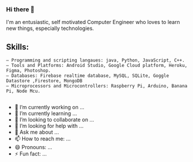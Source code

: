 ### Hi there 👋
I'm an entusiastic, self motivated Computer Engineer who loves to learn new things, especially technologies.

## Skills:
```
– Programming and scripting langaues: java, Python, JavaScript, C++.
– Tools and Platforms: Android Studio, Google Cloud platform, Heroku, Figma, Photoshop.
– Databases: Firebase realtime database, MySQL, SQLite, Goggle Datastore ,Firestore, MongoDB
– Microprocessors and Microcontrollers: Raspberry Pi, Arduino, Banana Pi, Node Mcu.


```



- 🔭 I’m currently working on ...
- 🌱 I’m currently learning ...
- 👯 I’m looking to collaborate on ...
- 🤔 I’m looking for help with ...
- 💬 Ask me about ...
- 📫 How to reach me: ...
- 😄 Pronouns: ...
- ⚡ Fun fact: ...
